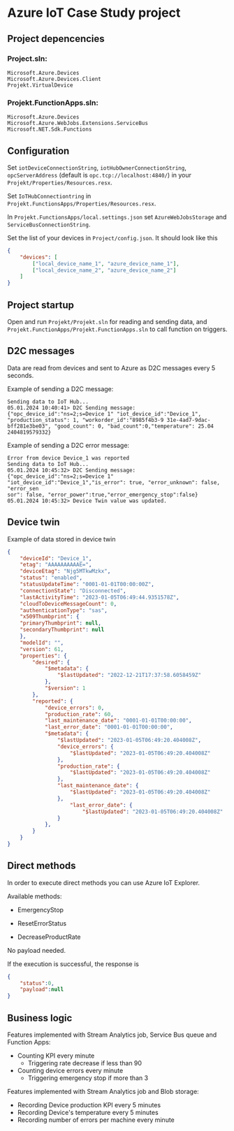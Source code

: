 # Azure IoT Case Study project

## Project depencencies

### Project.sln:
```
Microsoft.Azure.Devices
Microsoft.Azure.Devices.Client
Projekt.VirtualDevice
```

### Projekt.FunctionApps.sln:
```
Microsoft.Azure.Devices
Microsoft.Azure.WebJobs.Extensions.ServiceBus
Microsoft.NET.Sdk.Functions
```

## Configuration

Set `iotDeviceConnectionString`,
`iotHubOwnerConnectionString`,
`opcServerAddress` (default is `opc.tcp://localhost:4840/`)
in your `Projekt/Properties/Resources.resx`.

Set `IoTHubConnectiontring`
in `Projekt.FunctionsApps/Properties/Resources.resx`.

In `Projekt.FunctionsApps/local.settings.json`
set `AzureWebJobsStorage` and `ServiceBusConnectionString`.

Set the list of your devices in `Project/config.json`.
It should look like this

```json
{
    "devices": [
        ["local_device_name_1", "azure_device_name_1"],
        ["local_device_name_2", "azure_device_name_2"]
    ]
}
```

## Project startup

Open and run `Projekt/Projekt.sln` for reading and sending data, and `Projekt.FunctionApps/Projekt.FunctionApps.sln` to call function on triggers.

## D2C messages

Data are read from devices and sent to Azure as D2C messages every 5 seconds.

Example of sending a D2C message:

```
Sending data to IoT Hub...
05.01.2024 10:40:41> D2C Sending message: {"opc_device_id":"ns=2;s=Device 1" "iot_device_id":"Device_1", "production_status": 1, "workorder_id":"8985f4b3-9 31e-4ad7-9dac-bff281e3be03", "good_count": 0, "bad_count":0,"temperature": 25.04
2404819579332}
```

Example of sending a D2C error message:

```
Error from device Device_1 was reported
Sending data to IoT Hub...
05.01.2024 10:45:32> D2C Sending message: {"opc_device_id":"ns=2;s=Device 1" "iot_device_id":"Device_1","is_error": true, "error_unknown": false, "error_sen
sor": false, "error_power":true,"error_emergency_stop":false}
05.01.2024 10:45:32> Device Twin value was updated.
```

## Device twin 

Example of data stored in device twin

```json
{
    "deviceId": "Device_1",
    "etag": "AAAAAAAAAAE=",
    "deviceEtag": "Njg5MTkwMzkx",
    "status": "enabled",
    "statusUpdateTime": "0001-01-01T00:00:00Z",
    "connectionState": "Disconnected",
    "lastActivityTime": "2023-01-05T06:49:44.9351578Z",
    "cloudToDeviceMessageCount": 0,
    "authenticationType": "sas",
    "x509Thumbprint": {
    "primaryThumbprint": null,
    "secondaryThumbprint": null
    },
    "modelId": "",
    "version": 61,
    "properties": {
        "desired": {
            "$metadata": {
                "$lastUpdated": "2022-12-21T17:37:58.6058459Z"
            },
            "$version": 1
        },
        "reported": {
            "device_errors": 0,
            "production_rate": 60,
            "last_maintenance_date": "0001-01-01T00:00:00",
            "last_error_date": "0001-01-01T00:00:00",
            "$metadata": {
                "$lastUpdated": "2023-01-05T06:49:20.404008Z",
                "device_errors": {
                    "$lastUpdated": "2023-01-05T06:49:20.404008Z"
                },
                "production_rate": {
                    "$lastUpdated": "2023-01-05T06:49:20.404008Z"
                },
                "last_maintenance_date": {
                    "$lastUpdated": "2023-01-05T06:49:20.404008Z"
                },
                    "last_error_date": {
                        "$lastUpdated": "2023-01-05T06:49:20.404008Z"
                }
            },
        }
    }
}
```

## Direct methods

In order to execute direct methods
you can use Azure IoT Explorer.

Available methods:

- EmergencyStop

- ResetErrorStatus

- DecreaseProductRate

No payload needed.

If the execution is successful, the response is
```json
{
    "status":0,
    "payload":null
}
```

## Business logic

Features implemented with Stream Analytics job,
Service Bus queue and Function Apps:

- Counting KPI every minute
    - Triggering rate decrease if less than 90
- Counting device errors every minute 
    - Triggering emergency stop if more than 3

Features implemented with Stream Analytics job and Blob storage:

- Recording Device production KPI every 5 minutes
- Recording Device's temperature every 5 minutes
- Recording number of errors per machine every minute
